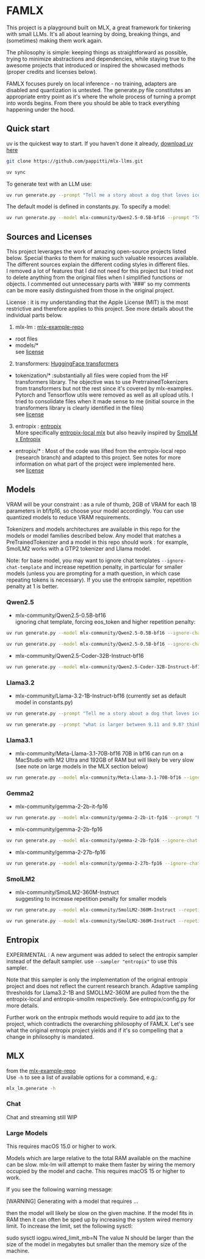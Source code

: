 <!-- TODO:
- python 13?
- should entropix be just another processor before sampling rather than a separate sampler?
- speculative decoding for llama, gemma, qwen
-->

# FAMLX
This project is a playground built on MLX, a great framework for tinkering with small LLMs. It's all about learning by doing, breaking things, and (sometimes) making them work again.    

The philosophy is simple: keeping things as straightforward as possible, trying to minimize abstractions and dependencies, while staying true to the awesome projects that introduced or inspired the showcased methods (proper credits and licenses below).  

FAMLX focuses purely on local inference - no training, adapters are disabled and quantization is untested. The generate.py file constitutes an appropriate entry point as it's where the whole process of turning a prompt into words begins. From there you should be able to track everything happening under the hood.   

## Quick start

uv is the quickest way to start. If you haven't done it already, [download uv here](https://docs.astral.sh/uv/getting-started/installation/) 

```bash
git clone https://github.com/pappitti/mlx-llms.git
```

```bash
uv sync
```

To generate text with an LLM use:

```bash
uv run generate.py --prompt "Tell me a story about a dog that loves ice"
```

The default model is defined in constants.py. To specify a model:
```bash
uv run generate.py --model mlx-community/Qwen2.5-0.5B-bf16 --prompt "Tell me a story about a dog that loves ice"
```

## Sources and Licenses
This project leverages the work of amazing open-source projects listed below. Special thanks to them for making such valuable resources available. The different sources explain the different coding styles in different files.  
I removed a lot of features that I did not need for this project but I tried not to delete anything from the original files when I simplified functions or objects. I commented out unnecessary parts with '###' so my comments can be more easily distinguished from those in the original project. 

License : it is my understanding that the Apple License (MIT) is the most restrictive and therefore applies to this project. See more details about the individual parts below.
 
1. mlx-lm : [mlx-example-repo](https://github.com/ml-explore/mlx-examples/tree/main/llms/mlx_lm)
- root files
- models/*  
see [license](https://github.com/ml-explore/mlx-examples/blob/main/LICENSE)

2. transformers: [HuggingFace transformers](https://github.com/huggingface/transformers/tree/main/src/transformers)
- tokenization/* :substantially all files were copied from the HF transformers library. The objective was to use PretrrainedTokenizers from transformers but not the rest since it's covered by mlx-examples. Pytorch and Tensorflow utils were removed as well as all upload utils. I tried to consolidate files when it made sense to me (initial source in the transformers library is clearly identified in the files)  
see [license](https://github.com/huggingface/transformers/blob/main/LICENSE)

3. entropix : [entropix](https://github.com/xjdr-alt/entropix)  
More specifically [entropix-local mlx](https://github.com/xjdr-alt/entropix-local/tree/research/entropix/local/mlx) but also heavily inspired by [SmolLM x Entropix](https://github.com/SinatrasC/entropix-smollm)   
- entropix/* : Most of the code was lifted from the entropix-local repo (research branch) and adapted to this project. See notes for more information on what part of the project were implemented here.  
see [license](https://github.com/xjdr-alt/entropix-local/blob/main/LICENSE)
  
  
## Models
VRAM will be your constraint : as a rule of thumb, 2GB of VRAM for each 1B parameters in bf/fp16, so choose your model accordingly. You can use quantized models to reduce VRAM requirements.  

Tokenizers and models architectures are available in this repo for the models or model families described below. Any model that matches a PreTrainedTokenizer and a model in this repo should work : for example, SmolLM2 works with a GTP2 tokenizer and Lllama model.  

Note: for base model, you may want to ignore chat templates `--ignore-chat-template` and increase repetition penalty, in particular for smaller models (unless you are prompting for a math question, in which case repeating tokens is necessary). If you use the entropix sampler, repetition penalty at 1 is better.  

### Qwen2.5
- mlx-community/Qwen2.5-0.5B-bf16  
ignoring chat template, forcing eos_token and higher repetition penalty: 
```bash
uv run generate.py --model mlx-community/Qwen2.5-0.5B-bf16 --ignore-chat-template --eos-token "<|endoftext|>" --repetition-penalty 1.5 --prompt "This is the story of a dog that loves ice. On a cold Winter day"
```
```bash
uv run generate.py --model mlx-community/Qwen2.5-0.5B-bf16 --ignore-chat-template --eos-token "<|endoftext|>" --repetition-penalty 1.5 --prompt "Which is the larger number between 9.11 and 9.8? Thinking step-by-step,"
```
- mlx-community/Qwen2.5-Coder-32B-Instruct-bf16 
```bash
uv run generate.py --model mlx-community/Qwen2.5-Coder-32B-Instruct-bf16 --eos-token "<|endoftext|>"  --prompt "Please a functional implementation of transformers, i.e not the usual object-oriented implementation"
```

### Llama3.2
- mlx-community/Llama-3.2-1B-Instruct-bf16 (currently set as default model in constants.py)  
```bash
uv run generate.py --prompt "Tell me a story about a dog that loves ice"
```
```bash
uv run generate.py --prompt "what is larger between 9.11 and 9.8? think step by step"
```

### Llama3.1
- mlx-community/Meta-Llama-3.1-70B-bf16 
70B in bf16 can run on a MacStudio with M2 Ultra and 192GB of RAM but will likely be very slow (see note on large models in the MLX section below)
```bash
uv run generate.py --model mlx-community/Meta-Llama-3.1-70B-bf16 --ignore-chat-template --prompt "To address the strengths and weaknesses of the business model of hairdressers, we must primarily focus on the route to market and cost base :"
```

### Gemma2  
- mlx-community/gemma-2-2b-it-fp16  
```bash
uv run generate.py --model mlx-community/gemma-2-2b-it-fp16 --prompt "Please write a the story about a dog that loves ice"
```
- mlx-community/gemma-2-2b-fp16  
```bash
uv run generate.py --model mlx-community/gemma-2-2b-fp16 --ignore-chat-template --prompt "This is the story of a dog that loves ice. On a cold Winter day"
```
- mlx-community/gemma-2-27b-fp16
```bash
uv run generate.py --model mlx-community/gemma-2-27b-fp16 --ignore-chat-template --prompt "To address the strengths and weaknesses of the business model of hairdressers, we must primarily focus on the route to market and cost base :"
```

### SmolLM2  
- mlx-community/SmolLM2-360M-Instruct  
suggesting to increase repetition penalty for smaller models  
```bash
uv run generate.py --model mlx-community/SmolLM2-360M-Instruct --repetition-penalty 1.5 --prompt "Please write a the story about a dog that loves ice"
```
```bash
uv run generate.py --model mlx-community/SmolLM2-360M-Instruct --repetition-penalty 1.5 --prompt "what is larger between 9.11 and 9.8? think step by step" --sampler "entropix"
```

## Entropix 
EXPERIMENTAL : A new argument was added to select the entropix sampler instead of the default sampler. use `--sampler "entropix"` to use this sampler.  

Note that this sampler is only the implementation of the original entropix project and does not reflect the current research branch. Adaptive sampling thresholds for Llama3.2-1B and SMOLLM2-360M are pulled from the the entropix-local and entropix-smollm respectively. See entropix/config.py for more details.  

Further work on the entropix methods would require to add jax to the project, which contradicts the overarching philosophy of FAMLX. Let's see what the original entropix project yields and if it's so compelling that a change in philosophy is mandated.            
  

## MLX
from the [mlx-example-repo](https://github.com/ml-explore/mlx-examples/blob/main/llms/README.md?plain=1)  
Use `-h` to see a list of available options for a command, e.g.:  
```bash
mlx_lm.generate -h
```

### Chat
Chat and streaming still WIP 
<!-- To chat with an LLM use:

```bash
mlx_lm.chat
```

This will give you a chat REPL that you can use to interact with the LLM. The
chat context is preserved during the lifetime of the REPL. 

Commands in `mlx-lm` typically take command line options which let you specify
the model, sampling parameters, and more. -->

### Large Models
This requires macOS 15.0 or higher to work.

Models which are large relative to the total RAM available on the machine can be slow. mlx-lm will attempt to make them faster by wiring the memory occupied by the model and cache. This requires macOS 15 or higher to work.

If you see the following warning message:

[WARNING] Generating with a model that requires ...

then the model will likely be slow on the given machine. If the model fits in RAM then it can often be sped up by increasing the system wired memory limit. To increase the limit, set the following sysctl:

sudo sysctl iogpu.wired_limit_mb=N
The value N should be larger than the size of the model in megabytes but smaller than the memory size of the machine.
<!-- 

### Python API

You can use `mlx-lm` as a module:

```python
from mlx_lm import load, generate

model, tokenizer = load("mlx-community/Mistral-7B-Instruct-v0.3-4bit")

prompt = "Write a story about Einstein"

messages = [{"role": "user", "content": prompt}]
prompt = tokenizer.apply_chat_template(
    messages, tokenize=False, add_generation_prompt=True
)

response = generate(model, tokenizer, prompt=prompt, verbose=True)
```

To see a description of all the arguments you can do:

```
>>> help(generate)
```

#### Streaming

For streaming generation, use the `stream_generate` function. This returns a
generator object which streams the output text. For example,

```python
from mlx_lm import load, stream_generate

repo = "mlx-community/Mistral-7B-Instruct-v0.3-4bit"
model, tokenizer = load(repo)

prompt = "Write a story about Einstein"

messages = [{"role": "user", "content": prompt}]
prompt = tokenizer.apply_chat_template(
    messages, tokenize=False, add_generation_prompt=True
)

for t in stream_generate(model, tokenizer, prompt, max_tokens=512):
    print(t, end="", flush=True)
print()
```

### Command Line

You can also use `mlx-lm` from the command line with:

```
mlx_lm.generate --model mistralai/Mistral-7B-Instruct-v0.3 --prompt "hello"
```

This will download a Mistral 7B model from the Hugging Face Hub and generate
text using the given prompt.

For a full list of options run:

```
mlx_lm.generate --help
```


Large Models
Note

This requires macOS 15.0 or higher to work.

Models which are large relative to the total RAM available on the machine can be slow. mlx-lm will attempt to make them faster by wiring the memory occupied by the model and cache. This requires macOS 15 or higher to work.

If you see the following warning message:

[WARNING] Generating with a model that requires ...

then the model will likely be slow on the given machine. If the model fits in RAM then it can often be sped up by increasing the system wired memory limit. To increase the limit, set the following sysctl:

sudo sysctl iogpu.wired_limit_mb=N
The value N should be larger than the size of the model in megabytes but smaller than the memory size of the machine. -->